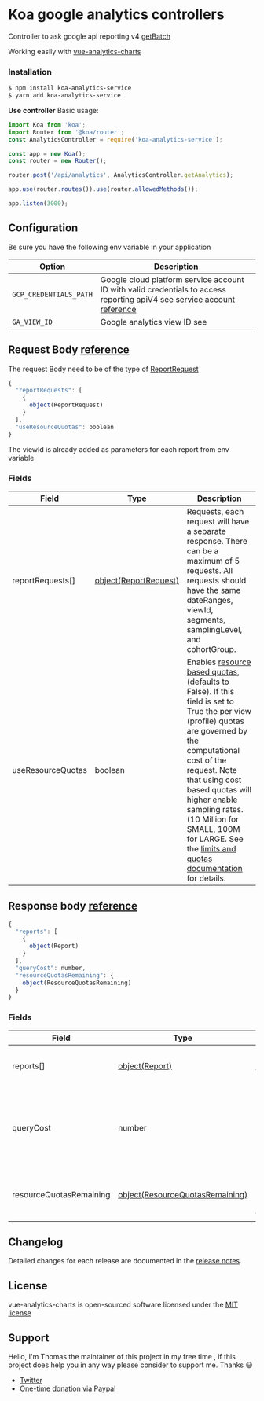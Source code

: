 # Koa google analytics controllers

Controller to ask google api reporting v4 [getBatch](https://developers.google.com/analytics/devguides/reporting/core/v4/rest/v4/reports/batchGet)

Working easily with [vue-analytics-charts](https://www.npmjs.com/package/vue-analytics-charts)

### Installation

```sh
$ npm install koa-analytics-service
$ yarn add koa-analytics-service
```

**Use controller**
Basic usage:

```javascript
import Koa from 'koa';
import Router from '@koa/router';
const AnalyticsController = require('koa-analytics-service');

const app = new Koa();
const router = new Router();

router.post('/api/analytics', AnalyticsController.getAnalytics);

app.use(router.routes()).use(router.allowedMethods());

app.listen(3000);
```

## Configuration

Be sure you have the following env variable in your application

| Option                       | Description                                              |
| ---------------------------- | -------------------------------------------------------- |
| `GCP_CREDENTIALS_PATH`       | Google cloud platform service account ID with valid credentials to access reporting apiV4 see [service account reference](https://cloud.google.com/iam/docs/service-accounts)                |
| `GA_VIEW_ID`                 | Google analytics view ID see                                     |

## Request Body [reference](https://developers.google.com/analytics/devguides/reporting/core/v4/rest/v4/reports/batchGet#request-body)

The request Body need to be of the type of [ReportRequest](https://developers.google.com/analytics/devguides/reporting/core/v4/rest/v4/reports/batchGet#ReportRequest)

```js
{
  "reportRequests": [
    {
      object(ReportRequest)
    }
  ],
  "useResourceQuotas": boolean
}
```

The viewId is already added as parameters for each report from env variable

### Fields

|Field|Type|Description|
|-----|----|-----------|
|reportRequests[]|[object(ReportRequest)](https://developers.google.com/analytics/devguides/reporting/core/v4/rest/v4/reports/batchGet#ReportRequest)|Requests, each request will have a separate response. There can be a maximum of 5 requests. All requests should have the same dateRanges, viewId, segments, samplingLevel, and cohortGroup.|
|useResourceQuotas|boolean|Enables [resource based quotas](https://developers.google.com/analytics/devguides/reporting/core/v4/limits-quotas#analytics_reporting_api_v4), (defaults to False). If this field is set to True the per view (profile) quotas are governed by the computational cost of the request. Note that using cost based quotas will higher enable sampling rates. (10 Million for SMALL, 100M for LARGE. See the [limits and quotas documentation](https://developers.google.com/analytics/devguides/reporting/core/v4/limits-quotas#analytics_reporting_api_v4) for details.|

## Response body [reference](https://developers.google.com/analytics/devguides/reporting/core/v4/rest/v4/reports/batchGet#response-body)

```js
{
  "reports": [
    {
      object(Report)
    }
  ],
  "queryCost": number,
  "resourceQuotasRemaining": {
    object(ResourceQuotasRemaining)
  }
}
```

### Fields

|Field|Type|Description|
|-----|----|-----------|
|reports[] | [object(Report)](https://developers.google.com/analytics/devguides/reporting/core/v4/rest/v4/reports/batchGet#Report) | Responses corresponding to each of the request.|
|queryCost | number | The amount of resource quota tokens deducted to execute the query. Includes all responses.|
|resourceQuotasRemaining | [object(ResourceQuotasRemaining)](https://developers.google.com/analytics/devguides/reporting/core/v4/rest/v4/reports/batchGet#ResourceQuotasRemaining) |The amount of resource quota remaining for the property.|

## Changelog

Detailed changes for each release are documented in the [release notes](https://github.com/ThomasLaSalmonie/koa-analytics-service/blob/master/CHANGELOG.md).

## License

vue-analytics-charts is open-sourced software licensed under the [MIT license](http://opensource.org/licenses/MIT)

## Support

Hello, I'm Thomas the maintainer of this project in my free time , if this project does help you in any way please consider to support me. Thanks :smiley:
- [Twitter](https://twitter.com/tlasalmonie)
- [One-time donation via Paypal](https://www.paypal.me/tlasalmonie)